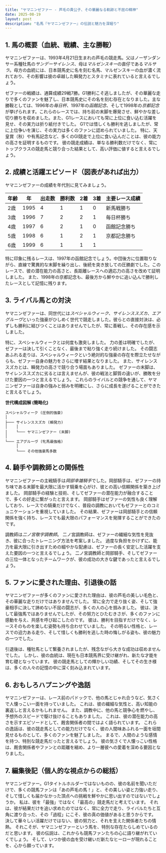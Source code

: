```yaml
---
title: "ヤマニンゼファー - 芦毛の貴公子、その華麗なる軌跡と不屈の精神"
date: 2025-08-19
layout: post
description: "名馬『ヤマニンゼファー』の伝説と魅力を深堀り"
---
```


## 1. 馬の概要（血統、戦績、主な勝鞍）

ヤマニンゼファーは、1993年4月21日生まれの芦毛の競走馬。父はノーザンダンサー系種牡馬の*サンデーサイレンス*、母は*マルゼンスキー*の直仔である*マルサラ*。母方の血統には、日本競馬史に名を刻む名馬、マルゼンスキーの血が濃く流れており、その影響は彼の卓越した瞬発力とスタミナに表れていると言えるでしょう。

ゼファーの戦績は、通算成績29戦7勝。G1勝利こそ逃しましたが、その華麗な走りで多くのファンを魅了し、日本競馬史にその名を刻む存在となりました。主な勝鞍としては、1996年の*毎日杯*、1997年の*函館記念*、そして1998年の*京都記念*が挙げられます。これらのレースでは、持ち前の末脚を爆発させ、鮮やかな差し切り勝ちを収めました。また、G1レースにおいても常に上位に食い込む活躍を見せ、その実力は折り紙付きでした。  G1では惜しくも勝利を逃しましたが、常に上位争いを演じ、その実力は多くのファンに認められていました。  特に、天皇賞（秋）や有馬記念など、多くのGI競走で上位に食い込んだことは、彼の能力の高さを証明するものです。  彼の競走成績は、単なる勝利数だけでなく、常にトップクラスの競走馬と競り合った結果として、高い評価に値すると言えるでしょう。


## 2. 成績と活躍エピソード（図表があれば出力）

ヤマニンゼファーの成績を年代別に見てみましょう。

| 年齢 | 年 | 出走数 | 勝利数 | 2着 | 3着 | 主要レース成績 |
|---|---|---|---|---|---|---|
| 2歳 | 1995 | 4 | 1 | 1 | 0 | 新馬戦勝ち |
| 3歳 | 1996 | 7 | 2 | 2 | 1 | 毎日杯勝ち |
| 4歳 | 1997 | 6 | 2 | 1 | 0 | 函館記念勝ち |
| 5歳 | 1998 | 6 | 1 | 2 | 1 | 京都記念勝ち |
| 6歳 | 1999 | 6 | 1 | 1 | 1 |  |


特に印象に残るレースは、1997年の函館記念でしょう。中団後方に位置取りながら、直線で驚異的な末脚を繰り出し、後続を突き放しての圧勝劇でした。このレースで、彼の潜在能力の高さと、長距離レースへの適応力の高さを改めて証明しました。  また、1998年の京都記念も、最後方から鮮やかに追い込んで勝利したレースとして記憶に残ります。


## 3. ライバル馬との対決

ヤマニンゼファーは、同世代には*スペシャルウィーク*、*サイレンススズカ*、*エアグルーヴ*といった強豪がひしめく世代で競走しました。彼らとの直接対決は、必ずしも勝利に結びつくことはありませんでしたが、常に善戦し、その存在感を示しました。

特に、スペシャルウィークとは何度も激突しました。  力の差は明確でしたが、ゼファーは決して引くことなく、最後まで粘り強く走り続けました。  その闘志あふれる走りは、スペシャルウィークという絶対的な強豪の存在を際立たせながらも、ゼファー自身の魅力をさらに増す結果となりました。  また、サイレンススズカとは、瞬発力の高さで競り合う場面もありました。  ゼファーの末脚は、サイレンススズカに劣るとは言えませんが、彼の戦法と脚質の違いが、勝敗を分けた要因の一つと言えるでしょう。  これらのライバルとの競争を通して、ヤマニンゼファーは自身の強みと弱みを明確にし、さらに成長を遂げることができたと言えるでしょう。


**世代構成図解 (簡略化)**

```
スペシャルウィーク (圧倒的強豪)
│
├─── サイレンススズカ (瞬発力)
│    │
│    └─── ヤマニンゼファー (末脚)
│
└─── エアグルーヴ (牝馬最強格)
     │
     └─── その他強豪馬多数
```


## 4. 騎手や調教師との関係性

ヤマニンゼファーの主戦騎手は*岡部幸雄騎手*でした。岡部騎手は、ゼファーの持ち味である末脚を最大限に活かす騎乗を心がけ、彼との高い信頼関係を築き上げました。  岡部騎手の経験と技術、そしてゼファーの潜在能力が融合することで、多くの好走に繋がったと言えます。  岡部騎手はゼファーの気性も良く理解しており、レースでの騎乗だけでなく、普段の調教においてもゼファーとのコミュニケーションを重視していました。  その結果、ゼファーは岡部騎手との信頼関係を強く持ち、レースでも最大限のパフォーマンスを発揮することができたのです。

調教師は*二ノ宮敬宇調教師*。  二ノ宮調教師は、ゼファーの繊細な気性を見抜き、彼に合ったトレーニング方法を考案しました。  過度な負担をかけずに、能力を最大限に引き出すための細やかな配慮は、ゼファーの長く安定した活躍を支えた要因の一つと言えるでしょう。  二ノ宮調教師と岡部騎手、そしてゼファーの三位一体となったチームワークが、彼の成功の大きな鍵であったと言えるでしょう。


## 5. ファンに愛された理由、引退後の話

ヤマニンゼファーが多くのファンに愛された理由は、彼の芦毛の美しい毛色と、その華麗な走りだけではありませんでした。  常に全力で走り抜く姿、そして強豪相手に決して諦めない不屈の闘志が、多くの人の心を掴みました。  彼は、決して最強馬ではありませんでしたが、その努力とひたむきさが、多くのファンに感動を与え、共感を呼び起こしたのです。  彼は、勝利を目指すだけでなく、レースそのものを楽しむ姿勢も持ち合わせていました。  その明るい性格と、レースでの迫力ある走り、そして惜しくも勝利を逃した時の悔しがる姿も、彼の魅力の一つでした。

引退後は、種牡馬として繋養されましたが、残念ながら大きな成功は収めませんでした。  しかし、彼の血統は、現在も日本競馬界に受け継がれ、新たな才能を育む礎となっています。  彼の競走馬としての輝かしい功績、そしてその生き様は、多くの人々の記憶の中に深く刻み込まれています。


## 6. おもしろハプニングや逸話

ヤマニンゼファーは、レース前のパドックで、他の馬とじゃれ合うなど、気さくで人懐っこい一面を持っていました。  これは、彼の繊細な気性と、高い知能の裏返しと言えるかもしれません。  また、調教中に、他の馬と競争心を燃やし、予想外のスピードで駆け抜けることもありました。  これは、彼の潜在能力の高さを示すエピソードとして、厩舎関係者の間ではよく語られています。  これらの逸話は、彼の競走馬としての能力だけでなく、彼の人間味あふれる一面を垣間見せるものとして、多くのファンを魅了しました。  まるで、人間のような感情を持つ、特別な競走馬だったと言えるでしょう。  彼の気さくで人懐っこい性格は、厩舎関係者やファンとの距離を縮め、より一層彼への愛着を深める要因となりました。


## 7. 編集後記（個人的な視点からの総括）

ヤマニンゼファー。G1タイトルホルダーではないものの、彼の名前を聞いただけで、多くの競馬ファンは「あの芦毛の馬！」と、その美しい姿と力強い走り、そして惜しくも届かなかった頂点への挑戦を鮮やかに思い出すのではないでしょうか。  私は、彼を「最強」ではなく「最高の」競走馬だと考えています。  それは、彼が結果だけを追い求めたのではなく、常に全力で走り、ライバルたちと互角に渡り合った、その「過程」にこそ、彼の真の価値があると思うからです。  決して華々しい活躍だけではない、彼の努力と、それを支えた関係者たちの情熱。  それこそが、ヤマニンゼファーという馬を、特別な存在たらしめているのだと思います。  彼の伝説は、これからも競馬ファンたちの心に語り継がれていくでしょう。  そして、いつか彼の血を受け継いだ新たなヒーローが現れることを、心から願っています。

